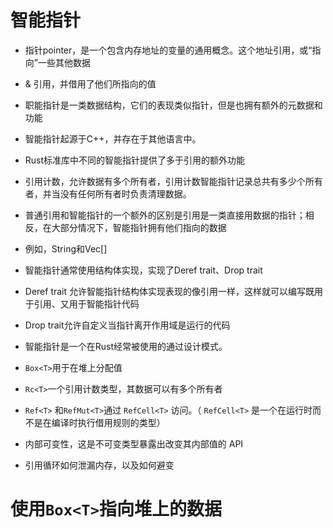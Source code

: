# 智能指针

- 指针pointer，是一个包含内存地址的变量的通用概念。这个地址引用，或“指向”一些其他数据

- & 引用，并借用了他们所指向的值

- 职能指针是一类数据结构，它们的表现类似指针，但是也拥有额外的元数据和功能

- 智能指针起源于C++，并存在于其他语言中。

- Rust标准库中不同的智能指针提供了多于引用的额外功能

- 引用计数，允许数据有多个所有者，引用计数智能指针记录总共有多少个所有者，并当没有任何所有者时负责清理数据。

- 普通引用和智能指针的一个额外的区别是引用是一类直接用数据的指针；相反，在大部分情况下，智能指针拥有他们指向的数据

- 例如，String和Vec[]

- 智能指针通常使用结构体实现，实现了Deref trait、Drop trait
- Deref trait 允许智能指针结构体实现表现的像引用一样，这样就可以编写既用于引用、又用于智能指针代码
- Drop trait允许自定义当指针离开作用域是运行的代码

- 智能指针是一个在Rust经常被使用的通过设计模式。

- `Box<T>`用于在堆上分配值
- `Rc<T>`一个引用计数类型，其数据可以有多个所有者
- `Ref<T>` 和`RefMut<T>`通过 `RefCell<T>` 访问。（ `RefCell<T>` 是一个在运行时而不是在编译时执行借用规则的类型）

- 内部可变性，这是不可变类型暴露出改变其内部值的 API

- 引用循环如何泄漏内存，以及如何避变

# 使用`Box<T>`指向堆上的数据


